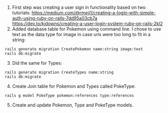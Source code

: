 1. First step was creating a user sign in functionality based on two tutorials:
https://medium.com/@rmeji1/creating-a-login-with-simple-auth-using-ruby-on-rails-7dd95a03cb7a
https://dev.to/kjdowns/creating-a-user-login-system-ruby-on-rails-2kl2
2. Added database table for Pokemon using command line. I chose to use text as the data type for image in case urls were too long to fit in a string:
```console
rails generate migration CreatePokemon name:string image:text
rails db:migrate
```
3. Did the same for Types:
```console
rails generate migration CreateTypes name:string
rails db:migrate
```
4. Create Join table for Pokemon and Types called PokeType:
```console
rails g model PokeType pokemon:references type:references
```
5. Create and update Pokemon, Type and PokeType models.